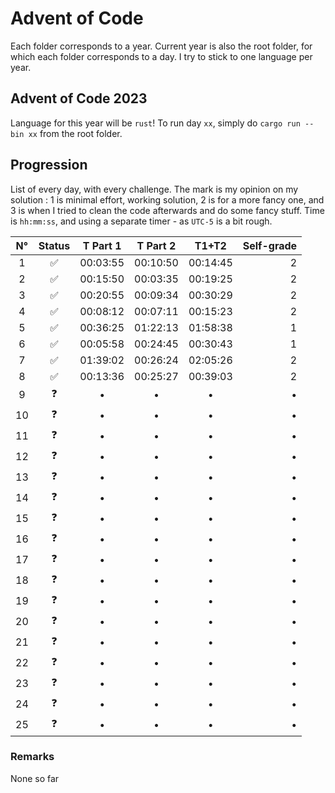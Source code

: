 # Advent of Code

Each folder corresponds to a year.
Current year is also the root folder, for which each folder corresponds to a day. I try to stick to one language per year.

## Advent of Code 2023
Language for this year will be `rust`! To run day `xx`, simply do `cargo run --bin xx` from the root folder.

## Progression

List of every day, with every challenge. The mark is my opinion on my solution : 1 is minimal effort, working solution, 2 is for a more fancy one, and 3 is when I tried to clean the code afterwards and do some fancy stuff.
Time is `hh:mm:ss`, and using a separate timer - as `UTC-5` is a bit rough.

| N° | Status | T Part 1 | T Part 2 | T1+T2 | Self-grade |
| :--: | :------: | :--------: | :--------: | :-----: | -------: |
|1 |✅| 00:03:55 | 00:10:50 | 00:14:45 | 2 |
|2 |✅| 00:15:50 | 00:03:35 | 00:19:25 | 2 |
|3 |✅| 00:20:55 | 00:09:34 | 00:30:29 | 2 |
|4 |✅| 00:08:12 | 00:07:11 | 00:15:23 | 2 |
|5 |✅| 00:36:25 | 01:22:13 | 01:58:38 | 1 |
|6 |✅| 00:05:58 | 00:24:45 | 00:30:43 | 1 |
|7 |✅| 01:39:02 | 00:26:24 | 02:05:26 | 2 |
|8 |✅| 00:13:36 | 00:25:27 | 00:39:03 | 2 |
|9 |❓|•|•|•|•|
|10|❓|•|•|•|•|
|11|❓|•|•|•|•|
|12|❓|•|•|•|•|
|13|❓|•|•|•|•|
|14|❓|•|•|•|•|
|15|❓|•|•|•|•|
|16|❓|•|•|•|•|
|17|❓|•|•|•|•|
|18|❓|•|•|•|•|
|19|❓|•|•|•|•|
|20|❓|•|•|•|•|
|21|❓|•|•|•|•|
|22|❓|•|•|•|•|
|23|❓|•|•|•|•|
|24|❓|•|•|•|•|
|25|❓|•|•|•|•|

### Remarks

None so far